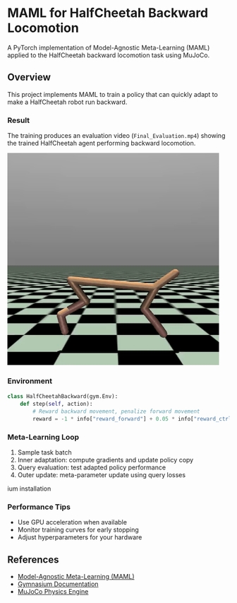 # MAML for HalfCheetah Backward Locomotion

A PyTorch implementation of Model-Agnostic Meta-Learning (MAML) applied to the HalfCheetah backward locomotion task using MuJoCo.

## Overview

This project implements MAML to train a policy that can quickly adapt to make a HalfCheetah robot run backward. 



### Result
The training produces an evaluation video (`Final_Evaluation.mp4`) showing the trained HalfCheetah agent performing backward locomotion.

![HalfCheetah Backward](./evaluation.gif)


### Environment
```python
class HalfCheetahBackward(gym.Env):
    def step(self, action):
        # Reward backward movement, penalize forward movement
        reward = -1 * info["reward_forward"] + 0.05 * info["reward_ctrl"]
```


### Meta-Learning Loop
1. Sample task batch
2. Inner adaptation: compute gradients and update policy copy
3. Query evaluation: test adapted policy performance  
4. Outer update: meta-parameter update using query losses

ium installation

### Performance Tips
- Use GPU acceleration when available
- Monitor training curves for early stopping
- Adjust hyperparameters for your hardware

## References

- [Model-Agnostic Meta-Learning (MAML)](https://arxiv.org/abs/1703.03400)
- [Gymnasium Documentation](https://gymnasium.farama.org/)
- [MuJoCo Physics Engine](https://mujoco.org/)

